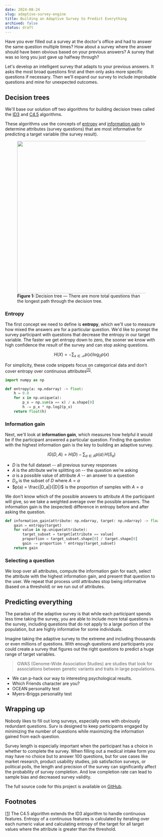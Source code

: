 ```yaml
---
date: 2024-08-24
slug: adaptive-survey-engine
title: Building an Adaptive Survey to Predict Everything
archived: false
status: draft
---
```


Have you ever filled out a survey at the doctor's office and had to answer the same question multiple times? How about a survey where the answer should have been obvious based on your previous answers? A survey that was so long you just gave up halfway through?

Let's develop an intelligent survey that adapts to your previous answers. It asks the most broad questions first and then only asks more specific questions if necessary. Then we'll expand our survey to include improbable questions and mine for unexpected outcomes.

## Decision trees

We'll base our solution off two algorithms for building decision trees called the <a href="https://en.wikipedia.org/wiki/ID3_algorithm" target="_blank">ID3</a> and <a href="https://en.wikipedia.org/wiki/C4.5_algorithm" target="_blank">C4.5</a> algorithms.

These algorithms use the concepts of <a href="https://en.wikipedia.org/wiki/Entropy_(information_theory)" target="_blank">entropy</a> and <a href="https://en.wikipedia.org/wiki/Information_gain_(decision_tree)" target="_blank">information gain</a> to determine attributes (survey questions) that are most informative for predicting a target variable (the survey result).

<figure id="figure1">
  <img src="https://storage.googleapis.com/cgme/blog/posts/adaptive-survey-engine/decision-tree.svg?cache=1" width="500">
  <figcaption><strong>Figure 1: </strong>Decision tree &mdash; There are more total questions than the longest path through the decision tree.</figcaption>
</figure>

### Entropy

The first concept we need to define is **entropy**, which we'll use to measure how mixed the answers are for a particular question. We'd like to prompt the survey participant with questions that decrease the entropy in our target variable. The faster we get entropy down to zero, the sooner we know with high confidence the result of the survey and can stop asking questions.

<!-- prettier-ignore -->
$$
H(X) = -\sum_{x \in \mathcal{X}} p(x) \log_2 p(x)
$$

For simplicity, these code snippets focus on categorical data and don't cover entropy over continuous attributes<sup id="fnref:fn1"><a class="fnref" href="#fn:fn1">[1]</a></sup>.

```python
import numpy as np

def entropy(a: np.ndarray) -> float:
    h = 0.0
    for x in np.unique(a):
        p_x = np.sum(a == x) / a.shape[0]
        h -= p_x * np.log2(p_x)
    return float(h)
```

### Information gain

Next, we'll look at **information gain**, which measures how helpful it would be if the participant answered a particular question. Finding the question with the highest information gain is the key to building an adaptive survey.

<!-- prettier-ignore -->
$$
IG(D, A) = H(D) - \sum_{a \in A} p(a) \, H(S_a)
$$

- $D$ is the full dataset -- all previous survey responses
- $A$ is the attribute we’re splitting on -- the question we’re asking
- $a$ is a possible value of attribute $A$ -- an answer to a question
- $D_a$ is the subset of $D$ where $A = a$
- $p(a) = \frac{|D_a|}{|D|}$ is the proportion of samples with $A = a$

We don't know which of the possible answers to attribute $A$ the participant will give, so we take a weighted average over the possible answers. The information gain is the (expected) difference in entropy before and after asking the question.

```python
def information_gain(attribute: np.ndarray, target: np.ndarray) -> float:
    gain = entropy(target)
    for value in np.unique(attribute):
        target_subset = target[attribute == value]
        proportion = target_subset.shape[0] / target.shape[0]
        gain -= proportion * entropy(target_subset)
    return gain
```

### Selecting a question

We loop over all attributes, compute the information gain for each, select the attribute with the highest information gain, and present that question to the user. We repeat that process until attributes stop being informative (based on a threshold) or we run out of attributes.

## Predicting everything

The paradox of the adaptive survey is that while each participant spends less time taking the survey, you are able to include more total questions in the survey, including questions that do not apply to a large portion of the population, but are highly informative for some individuals.

Imagine taking the adaptive survey to the extreme and including thousands or even millions of questions. With enough questions and participants you could create a survey that figures out the right questions to predict a huge range of target variables.

> GWAS (Genome-Wide Association Studies) are studies that look for associations between genetic variants and traits in large populations.

- We can p-hack our way to interesting psychological results.
- Which Friends character are you?
- OCEAN personality test
- Myers-Briggs personality test

## Wrapping up

Nobody likes to fill out long surveys, especially ones with obviously redundant questions. Surv is designed to keep participants engaged by minimizing the number of questions while maximizing the information gained from each question.

Survey length is especially important when the participant has a choice in whether to complete the survey. When filling out a medical intake form you may have no choice but to answer 100 questions, but for use cases like market research, product usability studies, job satisfaction surveys, or political polls, the length and precision of the survey can significantly affect the probability of survey completion. And low completion rate can lead to sample bias and decreased survey validity.

The full source code for this project is available on <a href="https://github.com/gregorybchris/surv" target="_blank">GitHub</a>.

## Footnotes

<div id="footnotes">
  <div id="fn:fn1" class="footnote">
    <a class="fn" href="#fnref:fn1">[<span class="footnote-number">1</span>]</a>
    <span>The C4.5 algorithm extends the ID3 algorithm to handle continuous features. Entropy of a continuous features is calculated by iterating over each numeric value and calculating entropy of the target for all target values where the attribute is greater than the threshold.</span>
  </div>
</div>
